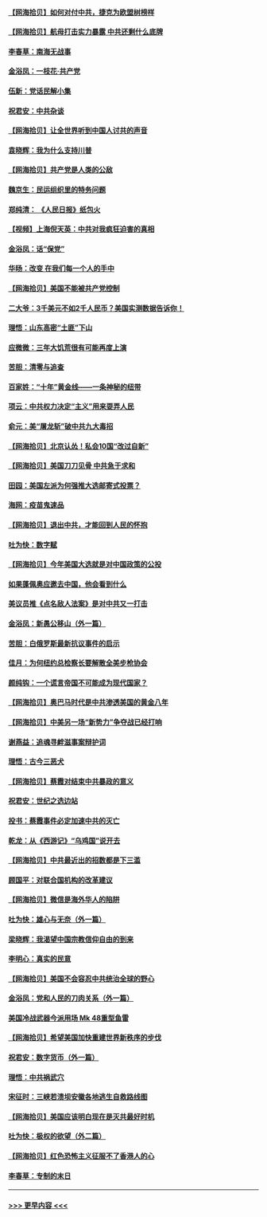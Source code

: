 #### [【网海拾贝】如何对付中共，捷克为欧盟树榜样](../pages/nsc993/n12374209.md?t=09030602) 
#### [【网海拾贝】航母打击实力暴露 中共还剩什么底牌](../pages/nsc993/n12371825.md?t=09030602) 
#### [李春草：南海无战事](../pages/nsc993/n12371159.md?t=09030602) 
#### [金浴凤：一枝花·共产党](../pages/nsc993/n12368757.md?t=09030602) 
#### [伍新：党话民解小集](../pages/nsc993/n12366907.md?t=09030602) 
#### [祝君安：中共杂谈](../pages/nsc993/n12366076.md?t=09030602) 
#### [【网海拾贝】让全世界听到中国人讨共的声音](../pages/nsc993/n12365569.md?t=09030602) 
#### [袁晓辉：我为什么支持川普](../pages/nsc993/n12362670.md?t=09030602) 
#### [【网海拾贝】共产党是人类的公敌](../pages/nsc993/n12363182.md?t=09030602) 
#### [魏京生：民运组织里的特务问题](../pages/nsc993/n12363010.md?t=09030602) 
#### [郑纯清： 《人民日报》纸包火](../pages/nsc993/n12362706.md?t=09030602) 
#### [【视频】上海倪天英：中共对我疯狂迫害的真相](../pages/nsc993/n12356341.md?t=09030602) 
#### [金浴凤：话“保党”](../pages/nsc993/n12361867.md?t=09030602) 
#### [华旸：改变 在我们每一个人的手中](../pages/nsc993/n12361774.md?t=09030602) 
#### [【网海拾贝】美国不能被共产党控制](../pages/nsc993/n12360271.md?t=09030602) 
#### [二大爷：3千美元不如2千人民币？美国实测数据告诉你！](../pages/nsc993/n12358563.md?t=09030602) 
#### [理悟：山东高密“土匪”下山](../pages/nsc993/n12358535.md?t=09030602) 
#### [应微微：三年大饥荒很有可能再度上演](../pages/nsc993/n12358523.md?t=09030602) 
#### [苦胆：清零与追查](../pages/nsc993/n12358501.md?t=09030602) 
#### [百家姓：“十年”黄金线——一条神秘的纽带](../pages/nsc993/n12358319.md?t=09030602) 
#### [项云：中共权力决定“主义”用来耍弄人民](../pages/nsc993/n12358172.md?t=09030602) 
#### [俞元：美“屠龙斩”破中共九大毒招](../pages/nsc993/n12357822.md?t=09030602) 
#### [【网海拾贝】北京认怂！私会10国“改过自新”](../pages/nsc993/n12357784.md?t=09030602) 
#### [【网海拾贝】美国刀刀见骨 中共急于求和](../pages/nsc993/n12355511.md?t=09030602) 
#### [田园：美国左派为何强推大选邮寄式投票？](../pages/nsc993/n12352963.md?t=09030602) 
#### [海网：疫苗鬼速品](../pages/nsc993/n12354438.md?t=09030602) 
#### [【网海拾贝】退出中共，才能回到人民的怀抱](../pages/nsc993/n12352634.md?t=09030602) 
#### [吐为快：数字赋](../pages/nsc993/n12352317.md?t=09030602) 
#### [【网海拾贝】今年美国大选就是对中国政策的公投](../pages/nsc993/n12350973.md?t=09030602) 
#### [如果蓬佩奥应邀去中国，他会看到什么](../pages/nsc993/n12350945.md?t=09030602) 
#### [美议员推《点名敌人法案》是对中共又一打击](../pages/nsc993/n12350765.md?t=09030602) 
#### [金浴凤：新愚公移山（外一篇）](../pages/nsc993/n12350253.md?t=09030602) 
#### [苦胆：白俄罗斯最新抗议事件的启示](../pages/nsc993/n12349989.md?t=09030602) 
#### [佳月：为何纽约总检察长要解散全美步枪协会](../pages/nsc993/n12349939.md?t=09030602) 
#### [颜纯钩：一个谎言帝国不可能成为现代国家？](../pages/nsc993/n12349898.md?t=09030602) 
#### [【网海拾贝】奥巴马时代是中共渗透美国的黄金八年](../pages/nsc993/n12349284.md?t=09030602) 
#### [【网海拾贝】中美另一场“新势力”争夺战已经打响](../pages/nsc993/n12346998.md?t=09030602) 
#### [谢燕益：追魂寻衅滋事案辩护词](../pages/nsc993/n12346892.md?t=09030602) 
#### [理悟：古今三恶犬](../pages/nsc993/n12345190.md?t=09030602) 
#### [【网海拾贝】蔡霞对结束中共暴政的意义](../pages/nsc993/n12344263.md?t=09030602) 
#### [祝君安：世纪之选边站](../pages/nsc993/n12342382.md?t=09030602) 
#### [投书：蔡霞事件必定加速中共的灭亡](../pages/nsc993/n12341881.md?t=09030602) 
#### [乾龙：从《西游记》“乌鸡国”说开去](../pages/nsc993/n12341690.md?t=09030602) 
#### [【网海拾贝】中共最近出的招数都是下三滥](../pages/nsc993/n12341593.md?t=09030602) 
#### [顾国平：对联合国机构的改革建议](../pages/nsc993/n12339928.md?t=09030602) 
#### [【网海拾贝】微信是海外华人的陷阱](../pages/nsc993/n12338868.md?t=09030602) 
#### [吐为快：雄心与无奈（外一篇）](../pages/nsc993/n12338132.md?t=09030602) 
#### [梁晓辉：我渴望中国宗教信仰自由的到来](../pages/nsc993/n12336657.md?t=09030602) 
#### [李明心：真实的民意](../pages/nsc993/n12336089.md?t=09030602) 
#### [【网海拾贝】美国不会容忍中共统治全球的野心](../pages/nsc993/n12336063.md?t=09030602) 
#### [金浴凤：党和人民的刀肉关系（外一篇）](../pages/nsc993/n12335834.md?t=09030602) 
#### [美国冷战武器今派用场 Mk 48重型鱼雷](../pages/nsc993/n12335354.md?t=09030602) 
#### [【网海拾贝】希望美国加快重建世界新秩序的步伐](../pages/nsc993/n12334224.md?t=09030602) 
#### [祝君安：数字货币（外一篇）](../pages/nsc993/n12334186.md?t=09030602) 
#### [理悟：中共祸武穴](../pages/nsc993/n12333962.md?t=09030602) 
#### [宋征时：三峡若溃坝安徽各地逃生自救路线图](../pages/nsc993/n12332450.md?t=09030602) 
#### [【网海拾贝】美国应该明白现在是灭共最好时机](../pages/nsc993/n12332313.md?t=09030602) 
#### [吐为快：极权的欲望（外二篇）](../pages/nsc993/n12332089.md?t=09030602) 
#### [【网海拾贝】红色恐怖主义征服不了香港人的心](../pages/nsc993/n12329296.md?t=09030602) 
#### [李春草：专制的末日](../pages/nsc993/n12329079.md?t=09030602) 

----
#### [ >>> 更早内容 <<< ](../indexes/nsc993-earlier.md)
